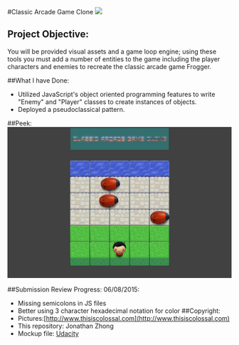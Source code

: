 #Classic Arcade Game Clone
![](http://progressed.io/bar/100?title=Progress)

## Project Objective:
You will be provided visual assets and a game loop engine; using these tools you must add a number of entities to the game including the player characters and enemies to recreate the classic arcade game Frogger.

##What I have Done:
- Utilized JavaScript's object oriented programming features to write "Enemy" and "Player" classes to create instances of objects.
- Deployed a pseudoclassical pattern.

##Peek:
![Alt text](https://github.com/jonathanzhong/front-arcadeGame/blob/master/images/classicalgame.png)

##Submission Review Progress:
06/08/2015:
- Missing semicolons in JS files
- Better using 3 character hexadecimal notation for color
##Copyright:
 - Pictures:[http://www.thisiscolossal.com](http://www.thisiscolossal.com)
 - This repository: Jonathan Zhong
 - Mockup file: [Udacity](http://www.udacity.com)